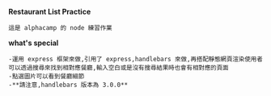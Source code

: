 **Restaurant List Practice**

`這是 alphacamp 的 node 練習作業`

**what's special** 


    -運用 express 框架來做,引用了 express,handlebars 來做,再搭配靜態網頁渲染使用者可以透過搜尋來找到相對應餐廳,輸入空白或是沒有搜尋結果時也會有相對應的頁面 
    -點選圖片可以看到餐廳細節 
    -**請注意,handlebars 版本為 3.0.0**
